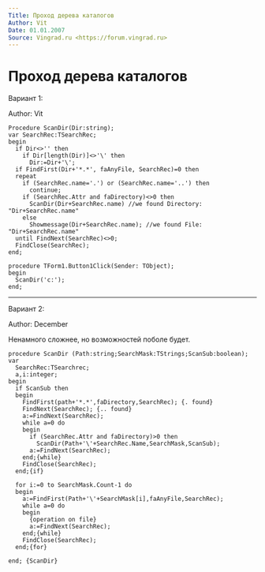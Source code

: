 ```yaml
---
Title: Проход дерева каталогов
Author: Vit
Date: 01.01.2007
Source: Vingrad.ru <https://forum.vingrad.ru>
---
```



Проход дерева каталогов
=======================

Вариант 1:

Author: Vit

    Procedure ScanDir(Dir:string);
    var SearchRec:TSearchRec;
    begin
      if Dir<>'' then
        if Dir[length(Dir)]<>'\' then
          Dir:=Dir+'\';
      if FindFirst(Dir+'*.*', faAnyFile, SearchRec)=0 then
      repeat
        if (SearchRec.name='.') or (SearchRec.name='..') then
          continue;
        if (SearchRec.Attr and faDirectory)<>0 then
          ScanDir(Dir+SearchRec.name) //we found Directory: "Dir+SearchRec.name"
        else
          Showmessage(Dir+SearchRec.name); //we found File: "Dir+SearchRec.name"
      until FindNext(SearchRec)<>0;
      FindClose(SearchRec);
    end;

    procedure TForm1.Button1Click(Sender: TObject);
    begin
      ScanDir('c:');
    end;

-----------------------------
Вариант 2:

Author: December

Ненамного сложнее, но возможностей поболе будет.

    procedure ScanDir (Path:string;SearchMask:TStrings;ScanSub:boolean);
    var
      SearchRec:TSearchrec;
      a,i:integer;
    begin
      if ScanSub then
      begin
        FindFirst(path+'*.*',faDirectory,SearchRec); {. found}
        FindNext(SearchRec); {.. found}
        a:=FindNext(SearchRec);
        while a=0 do
        begin
          if (SearchRec.Attr and faDirectory)>0 then 
            ScanDir(Path+'\'+SearchRec.Name,SearchMask,ScanSub);
          a:=FindNext(SearchRec);
        end;{while}
        FindClose(SearchRec);
      end;{if}
       
      for i:=0 to SearchMask.Count-1 do
      begin
        a:=FindFirst(Path+'\'+SearchMask[i],faAnyFile,SearchRec);
        while a=0 do
        begin
          {operation on file}
          a:=FindNext(SearchRec);
        end;{while}
        FindClose(SearchRec);
      end;{for}
     
    end; {ScanDir}

